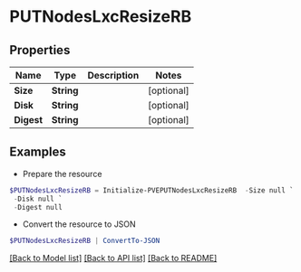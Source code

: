 # PUTNodesLxcResizeRB
## Properties

Name | Type | Description | Notes
------------ | ------------- | ------------- | -------------
**Size** | **String** |  | [optional] 
**Disk** | **String** |  | [optional] 
**Digest** | **String** |  | [optional] 

## Examples

- Prepare the resource
```powershell
$PUTNodesLxcResizeRB = Initialize-PVEPUTNodesLxcResizeRB  -Size null `
 -Disk null `
 -Digest null
```

- Convert the resource to JSON
```powershell
$PUTNodesLxcResizeRB | ConvertTo-JSON
```

[[Back to Model list]](../README.md#documentation-for-models) [[Back to API list]](../README.md#documentation-for-api-endpoints) [[Back to README]](../README.md)


